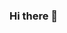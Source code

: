 ### Hi there 👋

<!--
**malikkusman/malikkusman** is a ✨ _special_ ✨ repository because its `README.md` (this file) appears on your GitHub profile.

Here are some ideas to get you started:

- 🔭 I’m currently working on Final Year Project (REACT JS, Selenium)
- 🌱 I’m currently learning React and Selenium
- 👯 I’m looking to collaborate on REACT
-->
